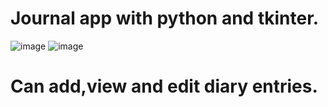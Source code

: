 # Journal app with python and tkinter.
![image](https://user-images.githubusercontent.com/102826158/209846451-b8d9dbd9-a1fb-456a-838e-4e6c4a14faa1.png)
![image](https://user-images.githubusercontent.com/102826158/209846539-e54ac6a3-9858-4de6-89fc-33013b303ba2.png)
# Can add,view and edit diary entries.
